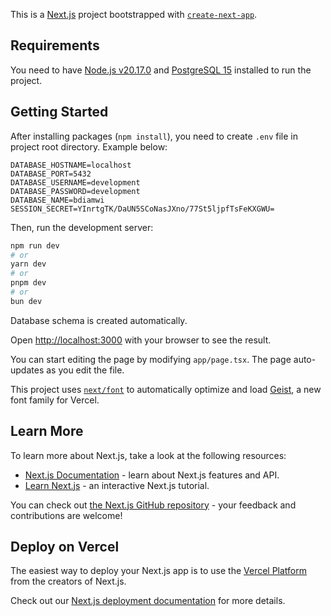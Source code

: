 This is a [Next.js](https://nextjs.org) project bootstrapped with [`create-next-app`](https://nextjs.org/docs/app/api-reference/cli/create-next-app).
## Requirements
You need to have [Node.js v20.17.0](https://nodejs.org/en/download/package-manager) and [PostgreSQL 15](https://www.postgresql.org/download/) installed to run the project.
## Getting Started
After installing packages (`npm install`), you need to create `.env` file in project root directory. Example below:
```dotenv
DATABASE_HOSTNAME=localhost
DATABASE_PORT=5432
DATABASE_USERNAME=development
DATABASE_PASSWORD=development
DATABASE_NAME=bdiamwi
SESSION_SECRET=YInrtgTK/DaUN5SCoNasJXno/77St5ljpfTsFeKXGWU=
```
Then, run the development server:

```bash
npm run dev
# or
yarn dev
# or
pnpm dev
# or
bun dev
```
Database schema is created automatically.

Open [http://localhost:3000](http://localhost:3000) with your browser to see the result.

You can start editing the page by modifying `app/page.tsx`. The page auto-updates as you edit the file.

This project uses [`next/font`](https://nextjs.org/docs/app/building-your-application/optimizing/fonts) to automatically optimize and load [Geist](https://vercel.com/font), a new font family for Vercel.

## Learn More

To learn more about Next.js, take a look at the following resources:

- [Next.js Documentation](https://nextjs.org/docs) - learn about Next.js features and API.
- [Learn Next.js](https://nextjs.org/learn) - an interactive Next.js tutorial.

You can check out [the Next.js GitHub repository](https://github.com/vercel/next.js) - your feedback and contributions are welcome!

## Deploy on Vercel

The easiest way to deploy your Next.js app is to use the [Vercel Platform](https://vercel.com/new?utm_medium=default-template&filter=next.js&utm_source=create-next-app&utm_campaign=create-next-app-readme) from the creators of Next.js.

Check out our [Next.js deployment documentation](https://nextjs.org/docs/app/building-your-application/deploying) for more details.
